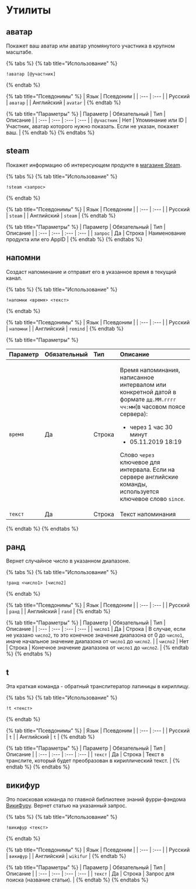 # Утилиты

## аватар

Покажет ваш аватар или аватар упомянутого участника в крупном масштабе.

{% tabs %}
{% tab title="Использование" %}
```text
!аватар [@участник]
```
{% endtab %}

{% tab title="Псевдонимы" %}
| Язык | Псевдоним |
| :--- | :--- |
| Русский | `аватар` |
| Английский | `avatar` |
{% endtab %}

{% tab title="Параметры" %}
| Параметр | Обязательный | Тип | Описание |
| :--- | :--- | :--- | :--- |
| `@участник` | Нет | Упоминание или ID | Участник, аватар которого нужно показать. Если не указан, покажет ваш. |
{% endtab %}
{% endtabs %}

## steam

Покажет информацию об интересующем продукте в [магазине Steam](https://store.steampowered.com/).

{% tabs %}
{% tab title="Использование" %}
```text
!steam <запрос>
```
{% endtab %}

{% tab title="Псевдонимы" %}
| Язык | Псевдоним |
| :--- | :--- |
| Русский | `steam` |
| Английский | `steam` |
{% endtab %}

{% tab title="Параметры" %}
| Параметр | Обязательный | Тип | Описание |
| :--- | :--- | :--- | :--- |
| `запрос` | Да | Строка | Наименование продукта или его AppID |
{% endtab %}
{% endtabs %}

## напомни

Создаст напоминание и отправит его в указанное время в текущий канал.

{% tabs %}
{% tab title="Использование" %}
```text
!напомни <время> <текст>
```
{% endtab %}

{% tab title="Псевдонимы" %}
| Язык | Псевдоним |
| :--- | :--- |
| Русский | `напомни` |
| Английский | `remind` |
{% endtab %}

{% tab title="Параметры" %}
<table>
  <thead>
    <tr>
      <th style="text-align:left">&#x41F;&#x430;&#x440;&#x430;&#x43C;&#x435;&#x442;&#x440;</th>
      <th style="text-align:left">&#x41E;&#x431;&#x44F;&#x437;&#x430;&#x442;&#x435;&#x43B;&#x44C;&#x43D;&#x44B;&#x439;</th>
      <th
      style="text-align:left">&#x422;&#x438;&#x43F;</th>
        <th style="text-align:left">&#x41E;&#x43F;&#x438;&#x441;&#x430;&#x43D;&#x438;&#x435;</th>
    </tr>
  </thead>
  <tbody>
    <tr>
      <td style="text-align:left"><code>&#x432;&#x440;&#x435;&#x43C;&#x44F;</code>
      </td>
      <td style="text-align:left">&#x414;&#x430;</td>
      <td style="text-align:left">&#x421;&#x442;&#x440;&#x43E;&#x43A;&#x430;</td>
      <td style="text-align:left">
        <p>&#x412;&#x440;&#x435;&#x43C;&#x44F; &#x43D;&#x430;&#x43F;&#x43E;&#x43C;&#x438;&#x43D;&#x430;&#x43D;&#x438;&#x44F;,
          &#x43D;&#x430;&#x43F;&#x438;&#x441;&#x430;&#x43D;&#x43D;&#x43E;&#x435;
          &#x438;&#x43D;&#x442;&#x435;&#x440;&#x432;&#x430;&#x43B;&#x43E;&#x43C;
          &#x438;&#x43B;&#x438; &#x43A;&#x43E;&#x43D;&#x43A;&#x440;&#x435;&#x442;&#x43D;&#x43E;&#x439;
          &#x434;&#x430;&#x442;&#x43E;&#x439; &#x432; &#x444;&#x43E;&#x440;&#x43C;&#x430;&#x442;&#x435; <code>&#x434;&#x434;.&#x41C;&#x41C;.&#x433;&#x433;&#x433;&#x433; &#x447;&#x447;:&#x43C;&#x43C;</code>(&#x432;
          &#x447;&#x430;&#x441;&#x43E;&#x432;&#x43E;&#x43C; &#x43F;&#x43E;&#x44F;&#x441;&#x435;
          &#x441;&#x435;&#x440;&#x432;&#x435;&#x440;&#x430;):</p>
        <ul>
          <li>&#x447;&#x435;&#x440;&#x435;&#x437; 1 &#x447;&#x430;&#x441; 30 &#x43C;&#x438;&#x43D;&#x443;&#x442;</li>
          <li>05.11.2019 18:19</li>
        </ul>
        <p>&#x421;&#x43B;&#x43E;&#x432;&#x43E; <code>&#x447;&#x435;&#x440;&#x435;&#x437; </code> &#x43A;&#x43B;&#x44E;&#x447;&#x435;&#x432;&#x43E;&#x435;
          &#x434;&#x43B;&#x44F; &#x438;&#x43D;&#x442;&#x435;&#x440;&#x432;&#x430;&#x43B;&#x430;.
          &#x415;&#x441;&#x43B;&#x438; &#x43D;&#x430; &#x441;&#x435;&#x440;&#x432;&#x435;&#x440;&#x435;
          &#x430;&#x43D;&#x433;&#x43B;&#x438;&#x439;&#x441;&#x43A;&#x438;&#x435;
          &#x43A;&#x43E;&#x43C;&#x430;&#x43D;&#x434;&#x44B;, &#x438;&#x441;&#x43F;&#x43E;&#x43B;&#x44C;&#x437;&#x443;&#x435;&#x442;&#x441;&#x44F;
          &#x43A;&#x43B;&#x44E;&#x447;&#x435;&#x432;&#x43E;&#x435; &#x441;&#x43B;&#x43E;&#x432;&#x43E; <code>since</code>.</p>
      </td>
    </tr>
    <tr>
      <td style="text-align:left"><code>&#x442;&#x435;&#x43A;&#x441;&#x442;</code>
      </td>
      <td style="text-align:left">&#x414;&#x430;</td>
      <td style="text-align:left">&#x421;&#x442;&#x440;&#x43E;&#x43A;&#x430;</td>
      <td style="text-align:left">&#x422;&#x435;&#x43A;&#x441;&#x442; &#x43D;&#x430;&#x43F;&#x43E;&#x43C;&#x438;&#x43D;&#x430;&#x43D;&#x438;&#x44F;</td>
    </tr>
  </tbody>
</table>
{% endtab %}
{% endtabs %}

## ранд

Вернет случайное число в указанном диапазоне.

{% tabs %}
{% tab title="Использование" %}
```text
!ранд <число1> [число2]
```
{% endtab %}

{% tab title="Псевдонимы" %}
| Язык | Псевдоним |
| :--- | :--- |
| Русский | `ранд` |
| Английский | `rand` |
{% endtab %}

{% tab title="Параметры" %}
| Параметр | Обязательный | Тип | Описание |
| :--- | :--- | :--- | :--- |
| `число1` | Да | Строка | В случае, если не указано `число2`, то это конечное значение диапазона от 0 до `число1`, иначе начальное значение диапазона от `число1` до `число2`. |
| `число2` | Нет | Строка | Конечное значение диапазона от `число1` до `число2`. |
{% endtab %}
{% endtabs %}

## t

Эта краткая команда - обратный транслитератор латиницы в кириллицу.

{% tabs %}
{% tab title="Использование" %}
```text
!t <текст>
```
{% endtab %}

{% tab title="Псевдонимы" %}
| Язык | Псевдоним |
| :--- | :--- |
| Русский | `t` |
| Английский | `t` |
{% endtab %}

{% tab title="Параметры" %}
| Параметр | Обязательный | Тип | Описание |
| :--- | :--- | :--- | :--- |
| `текст` | Да | Строка | Текст в транслите, который будет преобразован в кириллический текст. |
{% endtab %}
{% endtabs %}

## викифур

Это поисковая команда по главной библиотеке знаний фурри-фэндома [ВикиФуру](https://ru.wikifur.com/). Вернет статью на указанный запрос.

{% tabs %}
{% tab title="Использование" %}
```text
!викифур <текст>
```
{% endtab %}

{% tab title="Псевдонимы" %}
| Язык | Псевдоним |
| :--- | :--- |
| Русский | `викифур` |
| Английский | `wikifur` |
{% endtab %}

{% tab title="Параметры" %}
| Параметр | Обязательный | Тип | Описание |
| :--- | :--- | :--- | :--- |
| `текст` | Да | Строка | Запрос для поиска \(название статьи\). |
{% endtab %}
{% endtabs %}

## 

